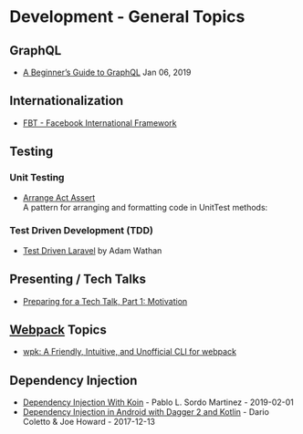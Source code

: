 # Development - General Topics

## GraphQL
- [A Beginner’s Guide to GraphQL](https://dev.to/leonardomso/a-beginners-guide-to-graphql-3kjj) Jan 06, 2019

## Internationalization
- [FBT - Facebook International Framework](https://facebookincubator.github.io/fbt/)

## Testing

### Unit Testing
- [Arrange Act Assert](http://wiki.c2.com/?ArrangeActAssert)  
  A pattern for arranging and formatting code in UnitTest methods:

### Test Driven Development (TDD)  
- [Test Driven Laravel](https://streamacon.com/video/laracon-us-2016/adam-wathan-test-driven-laravel) by Adam Wathan

## Presenting / Tech Talks
- [Preparing for a Tech Talk, Part 1: Motivation](https://overreacted.io/preparing-for-tech-talk-part-1-motivation/)

## [Webpack](https://webpack.js.org/) Topics
- [wpk: A Friendly, Intuitive, and Unofficial CLI for webpack](https://github.com/wpk-cli/wpk) 

## Dependency Injection  
- [Dependency Injection With Koin](https://www.raywenderlich.com/9457-dependency-injection-with-koin) - Pablo L. Sordo Martinez - 2019-02-01  
- [Dependency Injection in Android with Dagger 2 and Kotlin](https://www.raywenderlich.com/262-dependency-injection-in-android-with-dagger-2-and-kotlin) - Dario Coletto & Joe Howard - 2017-12-13  

